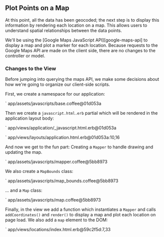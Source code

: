 ## Plot Points on a Map

At this point, all the data has been geocoded; the next step is to display this
information by rendering each location on a map. This allows users to understand
spatial relationships between the data points.

We'll be using the [Google Maps JavaScript API][google-maps-api] to display a
map and plot a marker for each location. Because requests to the Google Maps
API are made on the client side, there are no changes to the controller or
model.

### Changes to the View

Before jumping into querying the maps API, we make some decisions about
how we're going to organize our client-side scripts.

First, we create a namespace for our application:

` app/assets/javascripts/base.coffee@01d053a

Then we create a `javascript.html.erb` partial which will be rendered in the
application layout body:

` app/views/application/_javascript.html.erb@01d053a

` app/views/layouts/application.html.erb@01d053a:10,16

And now we get to the fun part: Creating a `Mapper` to handle drawing and updating
the map.

` app/assets/javascripts/mapper.coffee@5bb8973

We also create a `MapBounds` class:

` app/assets/javascripts/map_bounds.coffee@5bb8973

... and a `Map` class:

` app/assets/javascripts/map.coffee@5bb8973

Finally, in the view we add a function which instantiates a `Mapper` and calls
`addCoordinates()` and `render()` to display a map and plot each location on
page load. We also add a `map` element to the DOM:

` app/views/locations/index.html.erb@59c2f5d:7,33
